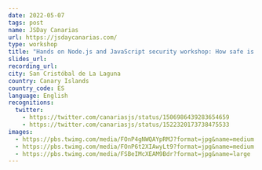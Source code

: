 ```yaml
---
date: 2022-05-07
tags: post
name: JSDay Canarias
url: https://jsdaycanarias.com/
type: workshop
title: "Hands on Node.js and JavaScript security workshop: How safe is your application?"
slides_url:
recording_url:
city: San Cristóbal de La Laguna
country: Canary Islands
country_code: ES
language: English
recognitions:
  twitter:
    - https://twitter.com/canariasjs/status/1506986439283654659
    - https://twitter.com/canariasjs/status/1522320173738475533
images:
  - https://pbs.twimg.com/media/FOnP4gNWQAYpRMJ?format=jpg&name=medium
  - https://pbs.twimg.com/media/FOnP6t2XIAwyLt9?format=jpg&name=medium
  - https://pbs.twimg.com/media/FSBeIMcXEAM9Bdr?format=jpg&name=large
---
```

